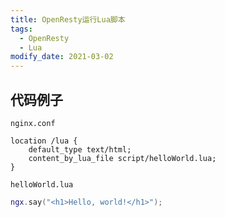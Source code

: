 ```yaml
---
title: OpenResty运行Lua脚本
tags: 
  - OpenResty
  - Lua
modify_date: 2021-03-02
---
```


## 代码例子

<!--more-->

`nginx.conf`

```
location /lua {
	default_type text/html;
	content_by_lua_file script/helloWorld.lua;
}
```

`helloWorld.lua`

```lua
ngx.say("<h1>Hello, world!</h1>");
```

